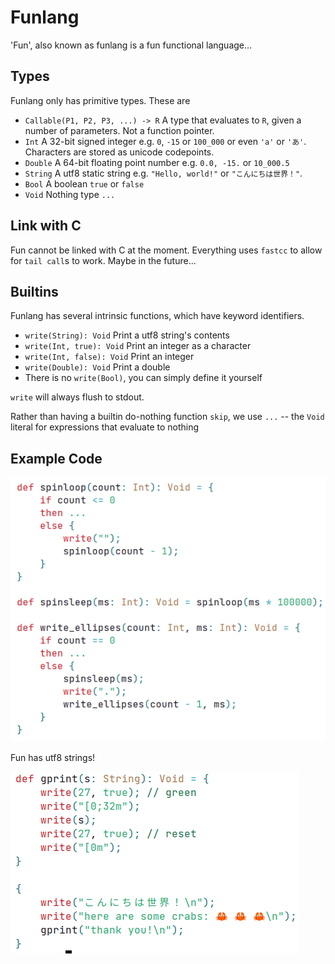 # Funlang 

'Fun', also known as funlang is a fun functional language...

## Types

Funlang only has primitive types. These are

- `Callable(P1, P2, P3, ...) -> R` A type that evaluates to `R`, given a 
  number of parameters. Not a function pointer.
- `Int` A 32-bit signed integer e.g. `0`, `-15` or `100_000` or even `'a'` or 
  `'あ'`. Characters are stored as unicode codepoints.
- `Double` A 64-bit floating point number e.g. `0.0, -15.` or `10_000.5`
- `String` A utf8 static string e.g. `"Hello, world!"` or `"こんにちは世界！"`. 
- `Bool` A boolean `true` or `false`
- `Void` Nothing type `...`

## Link with C

Fun cannot be linked with C at the moment. Everything uses `fastcc` to allow 
for `tail call`s to work. Maybe in the future...

## Builtins

Funlang has several intrinsic functions, which have keyword identifiers. 

- `write(String): Void` Print a utf8 string's contents
- `write(Int, true): Void` Print an integer as a character
- `write(Int, false): Void` Print an integer
- `write(Double): Void` Print a double
- There is no `write(Bool)`, you can simply define it yourself

`write` will always flush to stdout.

Rather than having a builtin do-nothing function `skip`, we use `...` -- the 
`Void` literal for expressions that evaluate to nothing

## Example Code

![Example .fun code with syntax highlighting](examples/examplefun.png)

Fun has utf8 strings!

![Example .fun code showing utf8 strings](examples/examplefun2.png)
